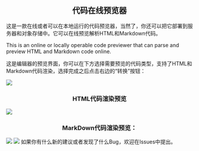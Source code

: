 <h2 align="center">代码在线预览器</h2>
<p>这是一款在线或者可以在本地运行的代码预览器，当然了，你还可以把它部署到服务器和对象存储中。它可以在线预览解析HTML和Markdown代码。</p>
<p>This is an online or locally operable code previewer that can parse and preview HTML and Markdown code online.</p>
<P>这是编辑器的预览界面，你可以在下方选择需要预览的代码类型，支持了HTML和Markdown代码渲染，选择完成之后点击右边的“转换”按钮：</P>
<img src="https://s21.ax1x.com/2025/03/08/pEtwDiQ.png">
<h3 align="center">HTML代码渲染预览</h3>
<img src="https://s21.ax1x.com/2025/03/08/pEtwdZ8.png">
<h3 align="center">MarkDown代码渲染预览：</h3>
<img src="https://s21.ax1x.com/2025/03/08/pEtwwdS.png">
<img src="https://s21.ax1x.com/2025/03/08/pEtw0Ig.png">
如果你有什么新的建议或者发现了什么Bug，欢迎在Issues中提出。
